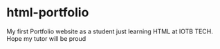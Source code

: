 # html-portfolio
My first Portfolio website as a student just learning HTML at IOTB TECH. Hope my tutor will be proud
